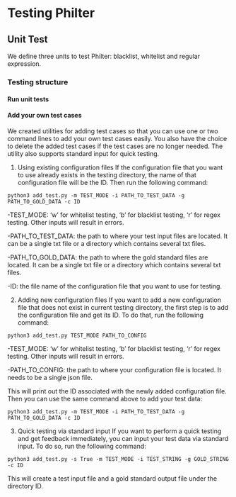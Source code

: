 # Testing Philter
## Unit Test
We define three units to test Philter: blacklist, whitelist and regular expression. 

### Testing structure


#### Run unit tests

#### Add your own test cases
We created utilities for adding test cases so that you can use one or two command lines to add your own test cases easily. You also have the choice to delete the added test cases if the test cases are no longer needed. The utility also supports standard input for quick testing. 

1. Using existing configuration files
If the configuration file that you want to use already exists in the testing directory, the name of that configuration file will be the ID. Then run the following command:

```
python3 add_test.py -m TEST_MODE -i PATH_TO_TEST_DATA -g PATH_TO_GOLD_DATA -c ID
```

-TEST_MODE: ‘w’ for whitelist testing, ‘b’ for blacklist testing, ‘r’ for regex testing. Other inputs will result in errors.

-PATH_TO_TEST_DATA: the path to where your test input files are located. It can be a single txt file or a directory which contains several txt files. 

-PATH_TO_GOLD_DATA: the path to where the gold standard files are located. It can be a single txt file or a directory which contains several txt files. 

-ID: the file name of the configuration file that you want to use for testing. 

2. Adding new configuration files
If you want to add a new configuration file that does not exist in current testing directory, the first step is to add the configuration file and get its ID. To do that, run the following command:

```
python3 add_test.py TEST_MODE PATH_TO_CONFIG
```

-TEST_MODE: ‘w’ for whitelist testing, ‘b’ for blacklist testing, ‘r’ for regex testing. Other inputs will result in errors.

-PATH_TO_CONFIG: the path to where your configuration file is located. It needs to be a single json file. 

This will print out the ID associated with the newly added configuration file. Then you can use the same command above to add your test data:

```
python3 add_test.py -m TEST_MODE -i PATH_TO_TEST_DATA -g PATH_TO_GOLD_DATA -c ID
```
3. Quick testing via standard input
If you want to perform a quick testing and get feedback immediately, you can input your test data via standard input. To do so, run the following command:

``` 
python3 add_test.py -s True -m TEST_MODE -i TEST_STRING -g GOLD_STRING -c ID
```
This will create a test input file and a gold standard output file under the directory ID. 

